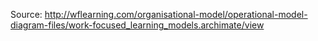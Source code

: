 Source: http://wflearning.com/organisational-model/operational-model-diagram-files/work-focused_learning_models.archimate/view